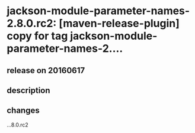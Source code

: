# jackson-module-parameter-names-2.8.0.rc2: [maven-release-plugin] copy for tag jackson-module-parameter-names-2.…

## release on 20160617

## description

## changes

…8.0.rc2

